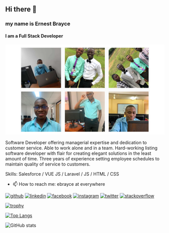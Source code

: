 ## Hi there 👋
### my name is Ernest Brayce
#### I am a Full Stack Developer
![I am Full Stack Developer](https://raw.githubusercontent.com/ebrayce/ebrayce/main/img/banner.png)

Software Developer offering managerial expertise and dedication to customer service. Able to work alone and in a team. Hard-working listing software developer with flair for creating elegant solutions in the least amount of time. Three years of experience setting employee schedules to maintain quality of service to customers.

Skills: Salesforce / VUE JS / Laravel / JS / HTML / CSS

- 📫 How to reach me: ebrayce at everywhere


[<img src='https://cdn.jsdelivr.net/npm/simple-icons@3.0.1/icons/github.svg' alt='github' height='40'>](https://github.com/ebrayce)  [<img src='https://cdn.jsdelivr.net/npm/simple-icons@3.0.1/icons/linkedin.svg' alt='linkedin' height='40'>](https://www.linkedin.com/in/ebrayce/)  [<img src='https://cdn.jsdelivr.net/npm/simple-icons@3.0.1/icons/facebook.svg' alt='facebook' height='40'>](https://www.facebook.com/brayce.ernest)  [<img src='https://cdn.jsdelivr.net/npm/simple-icons@3.0.1/icons/instagram.svg' alt='instagram' height='40'>](https://www.instagram.com/kofibrayce/)  [<img src='https://cdn.jsdelivr.net/npm/simple-icons@3.0.1/icons/twitter.svg' alt='twitter' height='40'>](https://twitter.com/ebrayce)  [<img src='https://cdn.jsdelivr.net/npm/simple-icons@3.0.1/icons/stackoverflow.svg' alt='stackoverflow' height='40'>](https://stackoverflow.com/users/9712543)

[![trophy](https://github-profile-trophy.vercel.app/?username=ebrayce)](https://github.com/ryo-ma/github-profile-trophy)

[![Top Langs](https://github-readme-stats.vercel.app/api/top-langs/?username=ebrayce)](https://github.com/anuraghazra/github-readme-stats)

![GitHub stats](https://github-readme-stats.vercel.app/api?username=ebrayce&show_icons=true)
